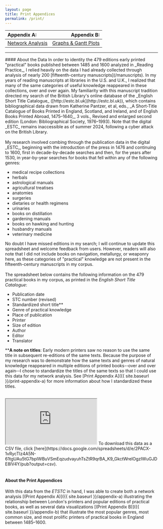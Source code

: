 ```yaml
---
layout: page
title: Print Appendices
permalink: /print/
---
```

| Appendix A: | Appendix B: |
| :---- | ----: |
| [Network Analysis](/print-appendix-a/) | [Graphs & Gantt Plots](/print-appendix-b/) |

<hr>
#### About the Data 
In order to identity the 479 editions early printed "practical" books published between 1485 and 1600
analyzed in _Reading Practice_, I relied heavily on the data I had already collected through 
analysis of nearly 200 [fifteenth-century manuscripts](/manuscripts). In my years of reading
manuscripts at libraries in the U.S. and U.K., I realized that many of the same categories of
useful knowledge reappeared in these collections, over and over again. My familiarity with 
this manuscript tradition directed my search of the British Library's online database of
the _English Short Title Catalogue_ 
([http://estc.bl.uk](http://estc.bl.uk)), which contains bibliographical data drawn from Katherine Pantzer, et al, eds., _A Short-Title Catalogue of Books Printed in England, Scotland, and Ireland, 
and of English Books Printed Abroad, 1475–1640,_ 3 vols., Revised and enlarged second edition (London: Bibliographical Society, 1976–1993). 
Note that the digital _ESTC_ remains inaccessible as of summer 2024, following a cyber attack on
the British Library.
<br>
<br>
My research involved combing through the publication data in the digital _ESTC_, beginning 
with the introduction of the press in 1476 and continuing to 1600, first in decade-by-decade 
searches and then, for the years after 1530, in year-by-year searches for books that fell within 
any of the following genres:

- medical recipe collections
- herbals
- astrological manuals
- agricultural treatises
- anatomies
- surgeries
- dietaries or health regimens
- urinaries
- books on distillation
- gardening manuals
- books on hawking and hunting
- husbandry manuals
- veterinary medicine 

No doubt I have missed editions in my search; I will continue to update this spreadsheet and welcome feedback from users.
However, readers will also note that I did not include books on navigation, metallurgy, or 
weaponry here, as these categories of "practical" knowledge are not present in the
fifteenth-century manuscripts in my corpus.
<br>
<br>
The spreadsheet below contains the following information on the 479 practical books in my 
corpus, as printed in the _English Short Title Catalogue_:
- Publication date
- STC number (revised)
- Standardized short title**
- Genre of practical knowledge
- Place of publication
- Printer
- Size of edition
- Author 
- Editor 
- Translator

**__A note on titles__: Early modern printers saw no reason to use the same title in subsequent re-editions of the same texts. Because the
purpose of my research was to demonstrate how the same texts and genres of natural knowledge reappeared in multiple
editions of printed books--over and over again--I chose to standardize the titles of the same texts so that I could use 
this data for my network analysis. See [Print Appendix A]({{ site.baseurl }}/print-appendix-a) for more information about 
how I standardized these titles.
<br>
<br>
<iframe src="https://docs.google.com/spreadsheets/d/e/2PACX-1vRycTIz4A5N-61tgUAu5tG7bpIWBuVSmEqzudvayuhTsZtR9qrBA_K9_GkctWreIOgzIWuGJDE8IV4Y/pubhtml?widget=true&amp;headers=false"></iframe>
To download this data as a CSV file, click [here](https://docs.google.com/spreadsheets/d/e/2PACX-1vRycTIz4A5N-61tgUAu5tG7bpIWBuVSmEqzudvayuhTsZtR9qrBA_K9_GkctWreIOgzIWuGJDE8IV4Y/pub?output=csv). 
<br>
<br>

#### About the Print Appendices

With this data from the _ETSTC_ in hand, I was able to create both a network analysis [(Print Appendix A)]({{ site.baseurl }}/appendix-a) 
illustrating the relationship between London's printers and popular editions of practical books, 
as well as several data visualizations [(Print Appendix B)]({{ site.baseurl }}/appendix-b) that illustrate the most popular genres, most common size, and most prolific printers
of practical books in England between 1485–1600. 

<br>
<br>





